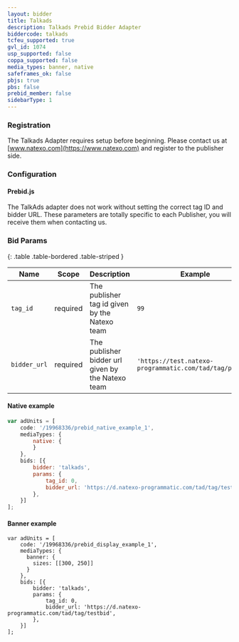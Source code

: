 ```yaml
---
layout: bidder
title: Talkads
description: Talkads Prebid Bidder Adapter
biddercode: talkads
tcfeu_supported: true
gvl_id: 1074
usp_supported: false
coppa_supported: false
media_types: banner, native
safeframes_ok: false
pbjs: true
pbs: false
prebid_member: false
sidebarType: 1
---
```


### Registration

The Talkads Adapter requires setup before beginning. Please contact us at [www.natexo.com](https://www.natexo.com) and register to the publisher side.

### Configuration

#### Prebid.js

The TalkAds adapter does not work without setting the correct tag ID and bidder URL.
These parameters are totally specific to each Publisher, you will receive them when contacting us.

### Bid Params

{: .table .table-bordered .table-striped }

| Name         | Scope    | Description                                                    | Example                                                 | Type           |
|--------------|----------|----------------------------------------------------------------|---------------------------------------------------------|----------------|
| `tag_id`     | required | The publisher tag id given by the Natexo team                  | `99`                                                    | `number`       |
| `bidder_url` | required | The publisher bidder url given by the Natexo team              | `'https://test.natexo-programmatic.com/tad/tag/prebid'` | `string`       |

#### Native example

```javascript
var adUnits = [
    code: '/19968336/prebid_native_example_1',
    mediaTypes: {
        native: {
        }
    },
    bids: [{
        bidder: 'talkads',
        params: {
            tag_id: 0,
            bidder_url: 'https://d.natexo-programmatic.com/tad/tag/testbid',
        },
    }]
];
```

#### Banner example

```
var adUnits = [
    code: '/19968336/prebid_display_example_1',
    mediaTypes: {
      banner: {
        sizes: [[300, 250]]
      } 
    },
    bids: [{
        bidder: 'talkads',
        params: {
            tag_id: 0,
            bidder_url: 'https://d.natexo-programmatic.com/tad/tag/testbid',
        },
    }]
];
```
